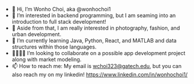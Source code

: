 - 👋 Hi, I’m Wonho Choi, aka @wonhochoi1
- 🌌 I’m interested in backend programming, but I am seaming into an introduction to full stack development!
- 📀 Aside from that, I am really interested in photography, fashion, and urban development.
- 🌱 I’m currently learning Java, Python, React, and MATLAB and data structures within those languages.
- 🫱🏻‍🫲🏾 I’m looking to collaborate on a possible app development project along with market modeling. 
- 📫 How to reach me: My email is wchoi323@gatech.edu, but you can also reach my on my linkedin! https://www.linkedin.com/in/wonhochoi1/

<!---
wonhochoi1/wonhochoi1 is a ✨ special ✨ repository because its `README.md` (this file) appears on your GitHub profile.
You can click the Preview link to take a look at your changes.
--->
